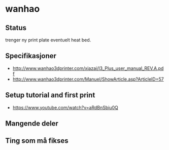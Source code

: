 # wanhao

## Status
trenger ny print plate eventuelt heat bed.

## Specifikasjoner
- http://www.wanhao3dprinter.com/xiazai/I3_Plus_user_manual_REV.A.pdf
- http://www.wanhao3dprinter.com/Manuel/ShowArticle.asp?ArticleID=57

## Setup tutorial and first print
- https://www.youtube.com/watch?v=aRdBnSbiu0Q

## Mangende deler

## Ting som må fikses
